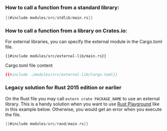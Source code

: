 
### How to call a function from a standard library:

```rust
{{#include modules/src/stdlib/main.rs}}
```

### How to call a function from a library on Crates.io:

For external libraries, you can specify the external module in the Cargo.toml file.

```rust,noplaypen
{{#include modules/src/external-lib/main.rs}}
```

Cargo.toml file content

```toml
{{#include ./modules/src/external-lib/Cargo.toml}}
```

### Legacy solution for Rust 2015 edition or earlier 

On the Rust file you may call `extern crate PACKAGE_NAME` to use an external library. This is a handy solution when you want to use [Rust Playground](https://play.rust-lang.org/) like in this example below. Otherwise, you would get an error when you execute the file.

```rust
{{#include modules/src/rand/main.rs}}
```